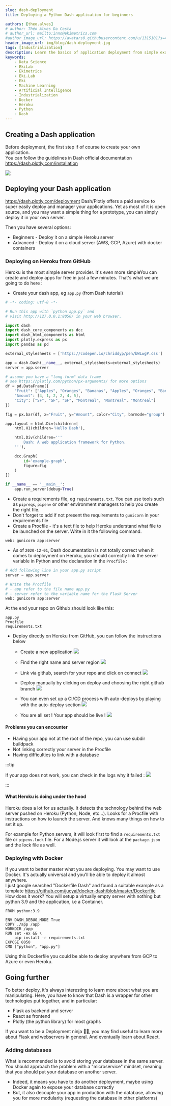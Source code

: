 ```yaml
---
slug: dash-deployment
title: Deploying a Python Dash application for beginners

authors: [theo.alves]
# author: Théo Alves Da Costa
# author_url: mailto:inno@ekimetrics.com
#author_image_url: https://avatars0.githubusercontent.com/u/1315101?s=400&v=4
header_image_url: img/blog/dash-deployment.jpg
tags: [Industrialization]
description: Learn the basics of application deployment from simple examples on Heroku to creating Docker containers  
keywords:
    - Data Science
    - EkiLab
    - Ekimetrics
    - Eki.Lab
    - Eki
    - Machine Learning
    - Artificial Intelligence
    - Industrialization
    - Docker
    - Heroku
    - Python
    - Dash
---
```


<!--truncate-->

## Creating a Dash application
Before deployment, the first step if of course to create your own application. <br/>
You can follow the guidelines in Dash official documentation https://dash.plotly.com/installation

![](https://dash-gallery.plotly.host/Manager/apps_data/dash-oil-and-gas/thumbnail_0a718df0-9ce7-11e9-8982-0242ac11004a.png)

## Deploying your Dash application
https://dash.plotly.com/deployment
Dash/Plotly offers a paid service to super easily deploy and manager your applications. Yet as most of it is open source, and you may want a simple thing for a prototype, you can simply deploy it in your own server.

Then you have several options: 
- Beginners - Deploy it on a simple Heroku server
- Advanced - Deploy it on a cloud server (AWS, GCP, Azure) with docker containers

### Deploying on Heroku from GitHub
Heroku is the most simple server provider. It's even more simpleYou can create and deploy apps for free in just a few minutes. That's what we are going to do here : 

- Create your dash app, eg ``app.py`` (from Dash tutorial)

```python
# -*- coding: utf-8 -*-

# Run this app with `python app.py` and
# visit http://127.0.0.1:8050/ in your web browser.

import dash
import dash_core_components as dcc
import dash_html_components as html
import plotly.express as px
import pandas as pd

external_stylesheets = ['https://codepen.io/chriddyp/pen/bWLwgP.css']

app = dash.Dash(__name__, external_stylesheets=external_stylesheets)
server = app.server

# assume you have a "long-form" data frame
# see https://plotly.com/python/px-arguments/ for more options
df = pd.DataFrame({
    "Fruit": ["Apples", "Oranges", "Bananas", "Apples", "Oranges", "Bananas"],
    "Amount": [4, 1, 2, 2, 4, 5],
    "City": ["SF", "SF", "SF", "Montreal", "Montreal", "Montreal"]
})

fig = px.bar(df, x="Fruit", y="Amount", color="City", barmode="group")

app.layout = html.Div(children=[
    html.H1(children='Hello Dash'),

    html.Div(children='''
        Dash: A web application framework for Python.
    '''),

    dcc.Graph(
        id='example-graph',
        figure=fig
    )
])

if __name__ == '__main__':
    app.run_server(debug=True)
```

- Create a requirements file, eg ``requirements.txt``. You can use tools such as ``pipreqs``, ``pipenv`` or other environment managers to help you create the right file. 
- Don't forget to add if not present the requirements to ``gunicorn`` in your requirements file
- Create a Procfile - it's a text file to help Heroku understand what file to be launched on the server. Write in it the following command. 
  
```
web: gunicorn app:server
```

- As of ``2020-12-01``, Dash documentation is not totally correct when it comes to deployment on Heroku, you should correctly link the server variable in Python and the declaration in the ``Procfile`` :
  
```python
# Add following line in your app.py script
server = app.server

# Write the Procfile
# - app refer to the file name app.py
# - server refer to the variable name for the Flask Server 
web: gunicorn app:server
```

At the end your repo on Github should look like this:

```
app.py
Procfile
requirements.txt
```




- Deploy directly on Heroku from GitHub, you can follow the instructions below

  - Create a new application
![](img/dash-deployment/deploy1.jpg)
  - Find the right name and server region
![](img/dash-deployment/deploy2.jpg)
  - Link via github, search for your repo and click on connect
![](img/dash-deployment/deploy3.jpg)
  - Deploy manually by clicking on deploy and choosing the right github branch
![](img/dash-deployment/deploy4.jpg)

  - You can even set up a CI/CD process with auto-deploys by playing with the auto-deploy section
![](img/dash-deployment/deploy5.jpg)

  - You are all set ! Your app should be live ! 
![](img/dash-deployment/deploy7.jpg)
  


#### Problems you can encounter
- Having your app not at the root of the repo, you can use subdir buildpack
- Not linking correctly your server in the Procfile
- Having difficulties to link with a database 


:::tip 

If your app does not work, you can check in the logs why it failed : 
![](img/dash-deployment/deploy6.jpg)

:::



#### What Heroku is doing under the hood
Heroku does a lot for us actually. It detects the technology behind the web server pushed on Heroku (Python, Node, etc...). Looks for a Procfile with instructions on how to launch the server. And knows many things on how to set it up. 

For example for Python servers, it will look first to find a ``requirements.txt`` file or ``pipenv.lock`` file. For a Node.js server it will look at the ``package.json`` and the lock file as well.  


### Deploying with Docker
If you want to better master what you are deploying. You may want to use Docker. It's actually universal and you'll be able to deploy it almost anywhere.<br/>
I just google searched "Dockerfile Dash" and found a suitable example as a template https://github.com/jucyai/docker-dash/blob/master/Dockerfile<br/>
How does it work? You will setup a virtually empty server with nothing but python 3.9 and the application, i.e a Container. 

```docker
FROM python:3.9

ENV DASH_DEBUG_MODE True
COPY ./app /app
WORKDIR /app
RUN set -ex && \
    pip install -r requirements.txt
EXPOSE 8050
CMD ["python", "app.py"]
```

Using this Dockerfile you could be able to deploy anywhere from GCP to Azure or even Heroku. 

## Going further
To better deploy, it's always interesting to learn more about what you are manipulating. Here, you have to know that Dash is a wrapper for other technologies put together, and in particular:
- Flask as backend and server
- React as frontend
- Plotly (the python library) for most graphs

If you want to be a Deployment ninja 🐱‍👤, you may find useful to learn more about Flask and webservers in general. And eventually learn about React. 

### Adding databases
What is recommended is to avoid storing your database in the same server. You should approach the problem with a "microservice" mindset, meaning that you should put your database on another server. 
- Indeed, it means you have to do another deployment, maybe using Docker again to expose your database correctly
- But, it also decouple your app in production with the database, allowing you for more modularity (requesting the database in other platforms) 